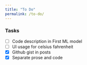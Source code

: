 ```yaml
---
title: "To Do"
permalink: /to-do/
---
```

### Tasks

- [ ] Code description in First ML model
- [ ] UI usage for celsius fahrenheit
- [x] Github gist in posts
- [X] Separate prose and code